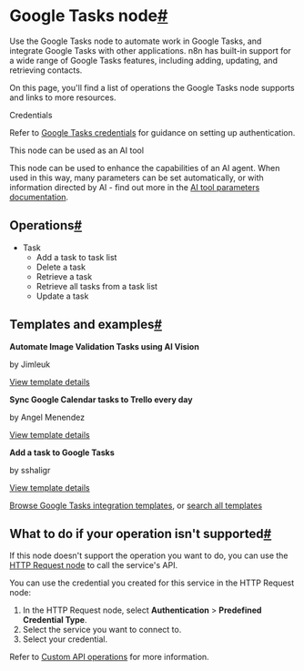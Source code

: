 [](https://github.com/n8n-io/n8n-docs/edit/main/docs/integrations/builtin/app-nodes/n8n-nodes-base.googletasks.md "Edit this page")

# Google Tasks node[#](#google-tasks-node "Permanent link")

Use the Google Tasks node to automate work in Google Tasks, and integrate Google Tasks with other applications. n8n has built-in support for a wide range of Google Tasks features, including adding, updating, and retrieving contacts.

On this page, you'll find a list of operations the Google Tasks node supports and links to more resources.

Credentials

Refer to [Google Tasks credentials](../../credentials/google/) for guidance on setting up authentication.

This node can be used as an AI tool

This node can be used to enhance the capabilities of an AI agent. When used in this way, many parameters can be set automatically, or with information directed by AI - find out more in the [AI tool parameters documentation](../../../../advanced-ai/examples/using-the-fromai-function/).

## Operations[#](#operations "Permanent link")

*   Task
    *   Add a task to task list
    *   Delete a task
    *   Retrieve a task
    *   Retrieve all tasks from a task list
    *   Update a task

## Templates and examples[#](#templates-and-examples "Permanent link")

**Automate Image Validation Tasks using AI Vision**

by Jimleuk

[View template details](https://n8n.io/workflows/2420-automate-image-validation-tasks-using-ai-vision/)

**Sync Google Calendar tasks to Trello every day**

by Angel Menendez

[View template details](https://n8n.io/workflows/1118-sync-google-calendar-tasks-to-trello-every-day/)

**Add a task to Google Tasks**

by sshaligr

[View template details](https://n8n.io/workflows/428-add-a-task-to-google-tasks/)

[Browse Google Tasks integration templates](https://n8n.io/integrations/google-tasks/), or [search all templates](https://n8n.io/workflows/)

## What to do if your operation isn't supported[#](#what-to-do-if-your-operation-isnt-supported "Permanent link")

If this node doesn't support the operation you want to do, you can use the [HTTP Request node](../../core-nodes/n8n-nodes-base.httprequest/) to call the service's API.

You can use the credential you created for this service in the HTTP Request node:

1.  In the HTTP Request node, select **Authentication** > **Predefined Credential Type**.
2.  Select the service you want to connect to.
3.  Select your credential.

Refer to [Custom API operations](../../../custom-operations/) for more information.